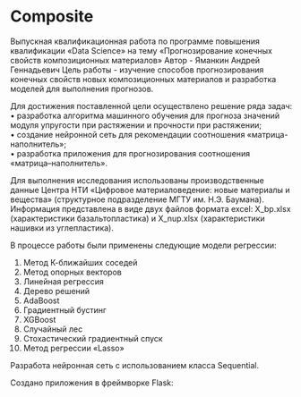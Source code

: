 # Composite

Выпускная квалификационная работа по программе повышения квалификации «Data Science» на тему «Прогнозирование конечных свойств композиционных материалов»
Автор - Яманкин Андрей Геннадьевич
Цель работы - изучение способов прогнозирования конечных свойств новых композиционных материалов и разработка моделей для выполнения прогнозов.

Для достижения поставленной цели осуществлено решение ряда задач:  
   •	разработка алгоритма машинного обучения для прогноза значений модуля упругости при растяжении и прочности при растяжении;  
   •	создание нейронной сеть для рекомендации соотношения «матрица-наполнитель»;  
   •	разработка приложения для прогнозирования соотношения «матрица–наполнитель».  


Для выполнения исследования использованы производственные данные Центра НТИ «Цифровое материаловедение: новые материалы и вещества» (структурное подразделение МГТУ им. Н.Э. Баумана). Информация представлена в виде двух файлов формата excel: X_bp.xlsx (характеристики базальтопластика) и X_nup.xlsx (характеристики нашивки из углепластика). 

В процессе работы были применены следующие модели регрессии:
1.	Метод К-ближайших соседей
2.	Метод опорных векторов
3.	Линейная регрессия
4.	Дерево решений
5.	AdaBoost
6.	Градиентный бустинг
7.	XGBoost
8.	Случайный лес
9.	Стохастический градиентный спуск
10.	Метод регрессии «Lasso»

Разработа нейронная сеть с использованием класса Sequential.

Создано приложения в фреймворке Flask:   
